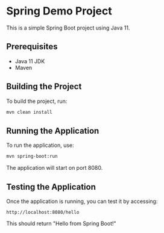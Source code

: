 # Spring Demo Project

This is a simple Spring Boot project using Java 11.

## Prerequisites

- Java 11 JDK
- Maven

## Building the Project

To build the project, run:

```bash
mvn clean install
```

## Running the Application

To run the application, use:

```bash
mvn spring-boot:run
```

The application will start on port 8080.

## Testing the Application

Once the application is running, you can test it by accessing:

```
http://localhost:8080/hello
```

This should return "Hello from Spring Boot!" 